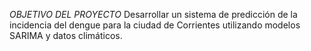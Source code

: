 *OBJETIVO DEL PROYECTO*
Desarrollar un sistema de predicción de la incidencia del dengue para la ciudad de Corrientes utilizando modelos SARIMA y datos climáticos.
